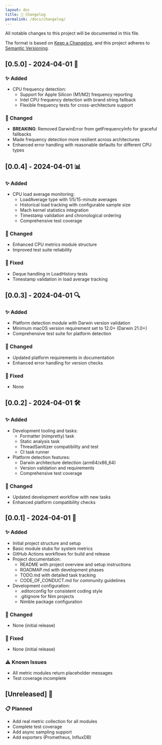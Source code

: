 ```yaml
---
layout: doc
title: 📝 Changelog
permalink: /docs/changelog/
---
```


All notable changes to this project will be documented in this file.

The format is based on [Keep a Changelog](https://keepachangelog.com/en/1.0.0/),
and this project adheres to [Semantic Versioning](https://semver.org/spec/v2.0.0.html).

## [0.5.0] - 2024-04-01 🚀

### ✨ Added

- CPU frequency detection:
  - Support for Apple Silicon (M1/M2) frequency reporting
  - Intel CPU frequency detection with brand string fallback
  - Flexible frequency tests for cross-architecture support

### 🔄 Changed

- **BREAKING**: Removed DarwinError from getFrequencyInfo for graceful fallbacks
- Made frequency detection more resilient across architectures
- Enhanced error handling with reasonable defaults for different CPU types

## [0.0.4] - 2024-04-01 📊

### ✨ Added

- CPU load average monitoring:
  - LoadAverage type with 1/5/15-minute averages
  - Historical load tracking with configurable sample size
  - Mach kernel statistics integration
  - Timestamp validation and chronological ordering
  - Comprehensive test coverage

### 🔄 Changed

- Enhanced CPU metrics module structure
- Improved test suite reliability

### 🐛 Fixed

- Deque handling in LoadHistory tests
- Timestamp validation in load average tracking

## [0.0.3] - 2024-04-01 🔍

### ✨ Added

- Platform detection module with Darwin version validation
- Minimum macOS version requirement set to 12.0+ (Darwin 21.0+)
- Comprehensive test suite for platform detection

### 🔄 Changed

- Updated platform requirements in documentation
- Enhanced error handling for version checks

### 🐛 Fixed

- None

## [0.0.2] - 2024-04-01 🛠️

### ✨ Added

- Development tooling and tasks:
  - Formatter (nimpretty) task
  - Static analysis task
  - ThreadSanitizer compatibility and test
  - CI task runner
- Platform detection features:
  - Darwin architecture detection (arm64/x86_64)
  - Version validation and requirements
  - Comprehensive test coverage

### 🔄 Changed

- Updated development workflow with new tasks
- Enhanced platform compatibility checks

## [0.0.1] - 2024-04-01 🎉

### ✨ Added

- Initial project structure and setup
- Basic module stubs for system metrics
- GitHub Actions workflows for build and release
- Project documentation:
  - README with project overview and setup instructions
  - ROADMAP.md with development phases
  - TODO.md with detailed task tracking
  - CODE_OF_CONDUCT.md for community guidelines
- Development configuration:
  - .editorconfig for consistent coding style
  - .gitignore for Nim projects
  - Nimble package configuration

### 🔄 Changed

- None (initial release)

### 🐛 Fixed

- None (initial release)

### ⚠️ Known Issues

- All metric modules return placeholder messages
- Test coverage incomplete

## [Unreleased] 🔮

### 📋 Planned

- Add real metric collection for all modules
- Complete test coverage
- Add async sampling support
- Add exporters (Prometheus, InfluxDB)

<!-- markdownlint-configure-file
MD024:
  # Only check sibling headings
  siblings_only: true
-->
